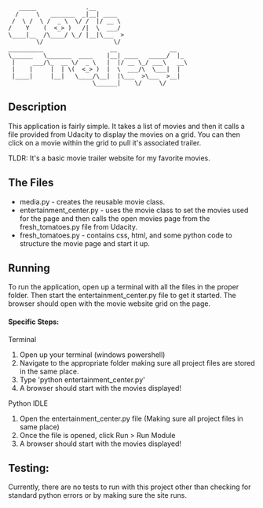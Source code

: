 ```                                        __                  
   _____              .__        
  /     \   _______  _|__| ____  
 /  \ /  \ /  _ \  \/ /  |/ __ \ 
/    Y    (  <_> )   /|  \  ___/ 
\____|__  /\____/ \_/ |__|\___  >
        \/                    \/ 
__________                   __               __   
\______   \_______  ____    |__| ____   _____/  |_ 
 |     ___/\_  __ \/  _ \   |  |/ __ \_/ ___\   __\
 |    |     |  | \(  <_> )  |  \  ___/\  \___|  |  
 |____|     |__|   \____/\__|  |\___  >\___  >__|  
                        \______|    \/     \/      

```

## Description

This application is fairly simple.  It takes a list of movies and then it calls a file provided from
Udacity to display the movies on a grid.  You can then click on a movie within the grid to pull
it's associated trailer.  

TLDR: It's a basic movie trailer website for my favorite movies.

## The Files

* media.py - creates the reusable movie class.
* entertainment_center.py - uses the movie class to set the movies used for the page and then calls the 
open movies page from the fresh_tomatoes.py file from Udacity.
* fresh_tomatoes.py - contains css, html, and some python code to structure the movie page and start it up.

## Running

To run the application, open up a terminal with all the files in the proper folder. Then start
the entertainment_center.py file to get it started.  The browser should open with the movie
website grid on the page. 

#### Specific Steps:

Terminal
1. Open up your terminal (windows powershell)
2. Navigate to the appropriate folder making sure all project files are stored in the same place.
3. Type 'python entertainment_center.py'
4. A browser should start with the movies displayed!

Python IDLE
1. Open the entertainment_center.py file (Making sure all project files in same place)
2. Once the file is opened, click Run > Run Module
3. A browser should start with the movies displayed!




## Testing:
Currently, there are no tests to run with this project other than checking for standard python errors or by making
sure the site runs.
